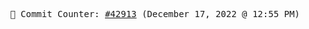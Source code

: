 <p align="center">
    <samp>
        📮 Commit Counter: <a href="https://github.com/Javascript-void0/Javascript-void0/commits/main">#42913</a> (December 17, 2022 @ 12:55 PM)
    </samp>
</p>
